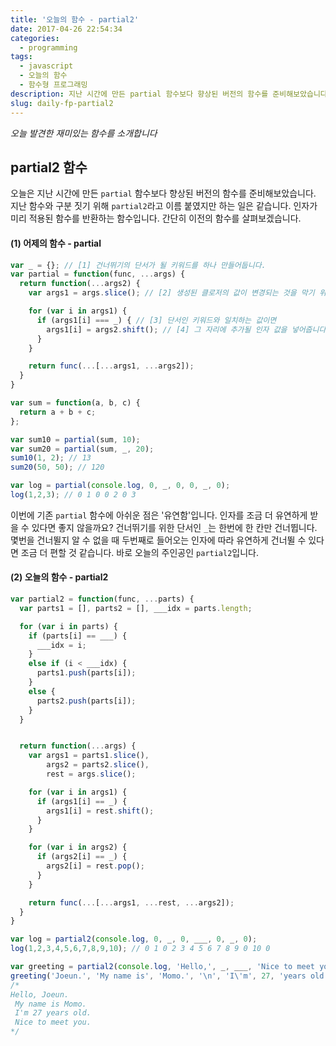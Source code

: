 ```yaml
---
title: '오늘의 함수 - partial2'
date: 2017-04-26 22:54:34
categories:
  - programming
tags:
  - javascript
  - 오늘의 함수
  - 함수형 프로그래밍
description: 지난 시간에 만든 partial 함수보다 향상된 버전의 함수를 준비해보았습니다.
slug: daily-fp-partial2
---
```

_오늘 발견한 재미있는 함수를 소개합니다_

## partial2 함수

오늘은 지난 시간에 만든 `partial` 함수보다 향상된 버전의 함수를 준비해보았습니다. 지난 함수와 구분 짓기 위해 `partial2`라고 이름 붙였지만 하는 일은 같습니다. 인자가 미리 적용된 함수를 반환하는 함수입니다. 간단히 이전의 함수를 살펴보겠습니다.

#### (1) 어제의 함수 - partial

```javascript
var _ = {}; // [1] 건너뛰기의 단서가 될 키워드를 하나 만들어둡니다.
var partial = function(func, ...args) {
  return function(...args2) {
    var args1 = args.slice(); // [2] 생성된 클로저의 값이 변경되는 것을 막기 위해 배열을 복제합니다.

    for (var i in args1) {
      if (args1[i] === _) { // [3] 단서인 키워드와 일치하는 값이면
        args1[i] = args2.shift(); // [4] 그 자리에 추가될 인자 값을 넣어줍니다.
      }
    }

    return func(...[...args1, ...args2]);
  }
}

var sum = function(a, b, c) {
  return a + b + c;
};

var sum10 = partial(sum, 10);
var sum20 = partial(sum, _, 20);
sum10(1, 2); // 13
sum20(50, 50); // 120

var log = partial(console.log, 0, _, 0, 0, _, 0);
log(1,2,3); // 0 1 0 0 2 0 3
```

이번에 기존 `partial` 함수에 아쉬운 점은 '유연함'입니다. 인자를 조금 더 유연하게 받을 수 있다면 좋지 않을까요? 건너뛰기를 위한 단서인 `_`는 한번에 한 칸만 건너뜁니다. 몇번을 건너뛸지 알 수 없을 때 두번째로 들어오는 인자에 따라 유연하게 건너뛸 수 있다면 조금 더 편할 것 같습니다. 바로 오늘의 주인공인 `partial2`입니다.


#### (2) 오늘의 함수 - partial2

```javascript
var partial2 = function(func, ...parts) {
  var parts1 = [], parts2 = [], ___idx = parts.length;

  for (var i in parts) {
    if (parts[i] == ___) {
      ___idx = i;
    }
    else if (i < ___idx) {
      parts1.push(parts[i]);
    }
    else {
      parts2.push(parts[i]);
    }
  }


  return function(...args) {
    var args1 = parts1.slice(),
        args2 = parts2.slice(),
        rest = args.slice();

    for (var i in args1) {
      if (args1[i] == _) {
        args1[i] = rest.shift();
      }
    }

    for (var i in args2) {
      if (args2[i] == _) {
        args2[i] = rest.pop();
      }
    }

    return func(...[...args1, ...rest, ...args2]);
  }
}

var log = partial2(console.log, 0, _, 0, ___, 0, _, 0);
log(1,2,3,4,5,6,7,8,9,10); // 0 1 0 2 3 4 5 6 7 8 9 0 10 0

var greeting = partial2(console.log, 'Hello,', _, ___, 'Nice to meet you.');
greeting('Joeun.', 'My name is', 'Momo.', '\n', 'I\'m', 27, 'years old.\n');
/*
Hello, Joeun.
 My name is Momo.
 I'm 27 years old.
 Nice to meet you.
*/
```
